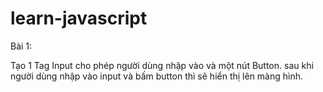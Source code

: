 # learn-javascript
Bài 1:

Tạo 1 Tag Input cho phép người dùng nhập vào và một nút Button.
sau khi người dùng nhập vào input và bấm button thì sẽ hiển thị lên màng hình.

